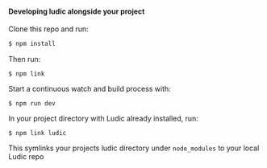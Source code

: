 #### Developing ludic alongside your project

Clone this repo and run:

```bash
$ npm install
```

Then run:
```
$ npm link
```

Start a continuous watch and build process with:
```
$ npm run dev
```

In your project directory with Ludic already installed, run:
```
$ npm link ludic
```

This symlinks your projects ludic directory under `node_modules` to your local Ludic repo
